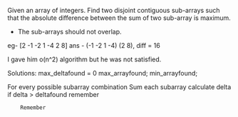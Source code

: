 Given an array of integers. Find two disjoint contiguous sub-arrays such that the absolute difference between the sum of two sub-array is maximum. 
* The sub-arrays should not overlap. 

eg- [2 -1 -2 1 -4 2 8] ans - (-1 -2 1 -4) (2 8), diff = 16 

I gave him o(n^2) algorithm but he was not satisfied.


Solutions:
max_deltafound = 0
max_arrayfound;
min_arrayfound;

For every possible subarray combination
     Sum each subarray
     	 calculate delta
	 if delta > deltafound
	    remember 
     	 
		Remember 

